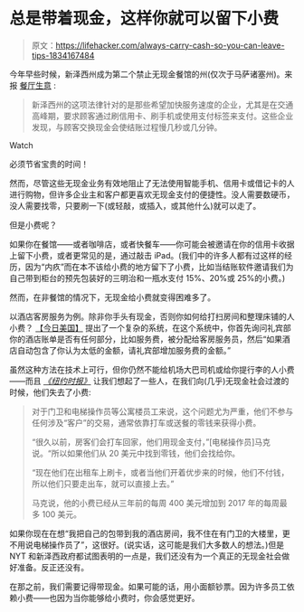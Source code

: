# 总是带着现金，这样你就可以留下小费

> 原文：<https://lifehacker.com/always-carry-cash-so-you-can-leave-tips-1834167484>

今年早些时候，新泽西州成为第二个禁止无现金餐馆的州(仅次于马萨诸塞州)。来报 [餐厅生意](https://www.restaurantbusinessonline.com/operations/nj-becomes-2nd-state-ban-cashless-restaurants) :

> 新泽西州的这项法律针对的是那些希望加快服务速度的企业，尤其是在交通高峰期，要求顾客通过刷信用卡、刷手机或使用支付标签来支付。这些企业发现，与顾客交换现金会使结账过程慢几秒或几分钟。

Watch

必须节省宝贵的时间！

然而，尽管这些无现金业务有效地阻止了无法使用智能手机、信用卡或借记卡的人进行购物，但许多企业主和客户都更喜欢无现金支付的便捷性。没人需要数硬币，没人需要找零，只要刷一下(或轻敲，或插入，或其他什么)就可以走了。

但是小费呢？

如果你在餐馆——或者咖啡店，或者快餐车——你可能会被邀请在你的信用卡收据上留下小费，或者更常见的是，通过敲击 iPad。(我们中的许多人都有过这样的经历，因为“内疚”而在本不该给小费的地方留下了小费，比如当结账软件邀请我们为自己带到柜台的预先包装好的三明治和一瓶水支付 15%、20%或 25%的小费。)

然而，在非餐馆的情况下，无现金给小费就变得困难多了。

以酒店客房服务为例。除非你手头有现金，否则你如何给打扫房间和整理床铺的人小费？ [【今日美国】](https://traveltips.usatoday.com/adding-tip-hotel-bill-housekeeping-14467.html) 提出了一个复杂的系统，在这个系统中，你首先询问礼宾部你的酒店账单是否有任何部分，比如服务费，被分配给客房服务员，然后“如果酒店自动包含了你认为太低的金额，请礼宾部增加服务费的金额。”

虽然这种方法在技术上可行，但你仍然不能给机场大巴司机或给你提行李的人小费——而且 [*《纽约时报》*](https://www.nytimes.com/2017/12/18/style/seasonal-tips-cash-free-payments.html) 让我们想起了一些人，在我们向(几乎)无现金社会过渡的时候，他们失去了小费:

> 对于门卫和电梯操作员等公寓楼员工来说，这个问题尤为严重，他们不参与任何涉及“客户”的交易，通常依靠打车或送餐的零钱来获得小费。
> 
> “很久以前，房客们会打车回家，他们用现金支付，”[电梯操作员]马克说。“所以如果他们从 20 美元中找到零钱，他们会找给你。
> 
> “现在他们在出租车上刷卡，或者当他们开着优步来的时候，他们不付钱，所以他们只要走出车，就可以直接上去。”
> 
> 马克说，他的小费已经从三年前的每周 400 美元增加到 2017 年的每周最多 100 美元。

如果你现在在想“我把自己的包带到我的酒店房间，我不住在有门卫的大楼里，更不用说电梯操作员了”，这很好。(说实话，这可能是我们大多数人的想法。)但是 NYT 和新泽西政府都试图表明的一点是，我们还没有为一个真正的无现金社会做好准备。反正还没有。

在那之前，我们需要记得带现金。如果可能的话，用小面额钞票。因为许多员工依赖小费——也因为当你能够给小费时，你会感觉更好。